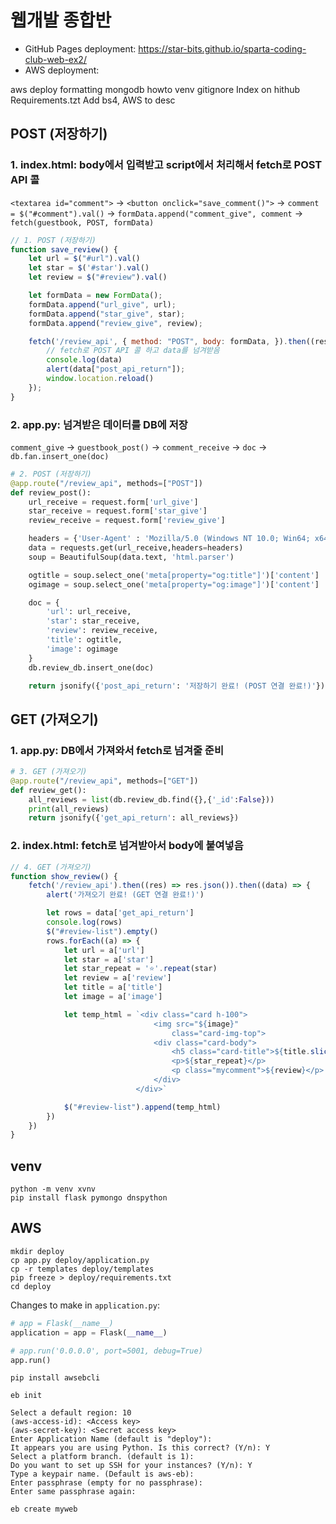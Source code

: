 # 웹개발 종합반

- GitHub Pages deployment: https://star-bits.github.io/sparta-coding-club-web-ex2/
- AWS deployment: 

aws deploy
formatting
mongodb howto
venv gitignore
Index on hithub 
Requirements.tzt
Add bs4, AWS to desc

## POST (저장하기)

### 1. index.html: body에서 입력받고 script에서 처리해서 fetch로 POST API 콜

`<textarea id="comment">` -> `<button onclick="save_comment()">` -> `comment = $("#comment").val()` -> `formData.append("comment_give", comment` -> `fetch(guestbook, POST, formData)`

```js
// 1. POST (저장하기)
function save_review() {
    let url = $("#url").val()
    let star = $('#star').val()
    let review = $("#review").val()

    let formData = new FormData();
    formData.append("url_give", url);
    formData.append("star_give", star);
    formData.append("review_give", review);

    fetch('/review_api', { method: "POST", body: formData, }).then((res) => res.json()).then((data) => {
        // fetch로 POST API 콜 하고 data를 넘겨받음
        console.log(data)
        alert(data["post_api_return"]);
        window.location.reload()
    });
}
```

### 2. app.py: 넘겨받은 데이터를 DB에 저장

`comment_give` -> `guestbook_post()` -> `comment_receive` -> `doc` -> `db.fan.insert_one(doc)`

```python
# 2. POST (저장하기)
@app.route("/review_api", methods=["POST"])
def review_post():
    url_receive = request.form['url_give']
    star_receive = request.form['star_give']
    review_receive = request.form['review_give']

    headers = {'User-Agent' : 'Mozilla/5.0 (Windows NT 10.0; Win64; x64)AppleWebKit/537.36 (KHTML, like Gecko) Chrome/73.0.3683.86 Safari/537.36'}
    data = requests.get(url_receive,headers=headers)
    soup = BeautifulSoup(data.text, 'html.parser')

    ogtitle = soup.select_one('meta[property="og:title"]')['content']
    ogimage = soup.select_one('meta[property="og:image"]')['content']

    doc = {
        'url': url_receive,
        'star': star_receive,
        'review': review_receive,
        'title': ogtitle,
        'image': ogimage
    }
    db.review_db.insert_one(doc)

    return jsonify({'post_api_return': '저장하기 완료! (POST 연결 완료!)'})
```

## GET (가져오기)

### 1. app.py: DB에서 가져와서 fetch로 넘겨줄 준비

```python
# 3. GET (가져오기)
@app.route("/review_api", methods=["GET"])
def review_get():
    all_reviews = list(db.review_db.find({},{'_id':False}))
    print(all_reviews)
    return jsonify({'get_api_return': all_reviews})
```

### 2. index.html: fetch로 넘겨받아서 body에 붙여넣음

```js
// 4. GET (가져오기)
function show_review() {
    fetch('/review_api').then((res) => res.json()).then((data) => {
        alert('가져오기 완료! (GET 연결 완료!)')

        let rows = data['get_api_return']
        console.log(rows)
        $("#review-list").empty()
        rows.forEach((a) => {
            let url = a['url']
            let star = a['star']
            let star_repeat = '⭐'.repeat(star)
            let review = a['review']
            let title = a['title']
            let image = a['image']

            let temp_html = `<div class="card h-100">
                                <img src="${image}"
                                    class="card-img-top">
                                <div class="card-body">
                                    <h5 class="card-title">${title.slice(0, -7)}</h5>
                                    <p>${star_repeat}</p>
                                    <p class="mycomment">${review}</p>
                                </div>
                            </div>`

            $("#review-list").append(temp_html)
        })
    })
}
```

## venv

```shell
python -m venv xvnv
pip install flask pymongo dnspython
```

## AWS

```shell
mkdir deploy
cp app.py deploy/application.py
cp -r templates deploy/templates
pip freeze > deploy/requirements.txt
cd deploy
```

Changes to make in `application.py`:
```python
# app = Flask(__name__)
application = app = Flask(__name__)

# app.run('0.0.0.0', port=5001, debug=True)
app.run()
```

```shell
pip install awsebcli

eb init

Select a default region: 10
(aws-access-id): <Access key>
(aws-secret-key): <Secret access key>
Enter Application Name (default is "deploy"): 
It appears you are using Python. Is this correct? (Y/n): Y
Select a platform branch. (default is 1): 
Do you want to set up SSH for your instances? (Y/n): Y
Type a keypair name. (Default is aws-eb): 
Enter passphrase (empty for no passphrase): 
Enter same passphrase again: 

eb create myweb
```
